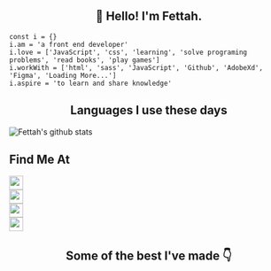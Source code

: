 <h2 align="center">👋 Hello! I'm Fettah.</h2>  

```
const i = {}
i.am = 'a front end developer'
i.love = ['JavaScript', 'css', 'learning', 'solve programing problems', 'read books', 'play games']
i.workWith = ['html', 'sass', 'JavaScript', 'Github', 'AdobeXd', 'Figma', 'Loading More...']
i.aspire = 'to learn and share knowledge'
```
<h2 align="center">Languages I use these days</h2>  

![Fettah's github stats](https://github-readme-stats.vercel.app/api/top-langs/?username=fettahaud)

<h2>Find Me At </h2>
<p>
    <a href="https://www.instagram.com/fettahaud/">
        <img src="https://img.shields.io/badge/instagram-%23E4405F.svg?&style=for-the-badge&logo=instagram&logoColor=white" height=25>
    </a>
    <br>
    <a href="https://www.instagram.com/fettahaud/">
        <img src="https://img.shields.io/badge/Facebook-1877F2?style=for-the-badge&logo=facebook&logoColor=white" height=25>
    </a>
    <br>
    <a href="https://www.linkedin.com/in/fettah-aud/">
        <img src="https://img.shields.io/badge/linkedin-%230077B5.svg?&style=for-the-badge&logo=linkedin&logoColor=white" height=25>
    </a>
    <br>
    <a href="https://twitter.com/Fettah_Aud">
        <img src="https://img.shields.io/badge/twitter-%231DA1F2.svg?&style=for-the-badge&logo=twitter&logoColor=white" height=25>
    </a>
</p>

<h2 align="center">Some of the best I've made 👇</h2>
